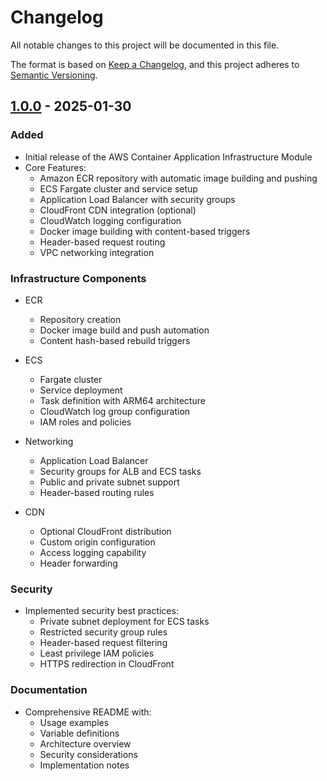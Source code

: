 # Changelog

All notable changes to this project will be documented in this file.

The format is based on [Keep a Changelog](https://keepachangelog.com/en/1.0.0/),
and this project adheres to [Semantic Versioning](https://semver.org/spec/v2.0.0.html).

## [1.0.0] - 2025-01-30

### Added

- Initial release of the AWS Container Application Infrastructure Module
- Core Features:
  - Amazon ECR repository with automatic image building and pushing
  - ECS Fargate cluster and service setup
  - Application Load Balancer with security groups
  - CloudFront CDN integration (optional)
  - CloudWatch logging configuration
  - Docker image building with content-based triggers
  - Header-based request routing
  - VPC networking integration

### Infrastructure Components

- ECR
  - Repository creation
  - Docker image build and push automation
  - Content hash-based rebuild triggers

- ECS
  - Fargate cluster
  - Service deployment
  - Task definition with ARM64 architecture
  - CloudWatch log group configuration
  - IAM roles and policies

- Networking
  - Application Load Balancer
  - Security groups for ALB and ECS tasks
  - Public and private subnet support
  - Header-based routing rules

- CDN
  - Optional CloudFront distribution
  - Custom origin configuration
  - Access logging capability
  - Header forwarding

### Security

- Implemented security best practices:
  - Private subnet deployment for ECS tasks
  - Restricted security group rules
  - Header-based request filtering
  - Least privilege IAM policies
  - HTTPS redirection in CloudFront

### Documentation

- Comprehensive README with:
  - Usage examples
  - Variable definitions
  - Architecture overview
  - Security considerations
  - Implementation notes

[1.0.0]: https://github.com/andrea-spoldi/sp-case-module/releases/tag/v1.0.0
